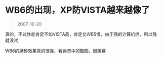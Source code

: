 # WB6的出现，XP防VISTA越来越像了 

> 2007-10-20

<div class="pcs-article-content_ptkaiapt4bxy_baiduscarticle" id="detailArticleContent_ptkaiapt4bxy_baiduscarticle">
 <p>
  真的，不过性能肯定不如VISTA高，肯定比WB5慢，由于我的计算机烂，所以我就没试
 </p>
 <p>
  WB6的磨砂效果真的很强，看远景中的酷图，很羡慕
 </p>
 <p>
 </p>
</div>


